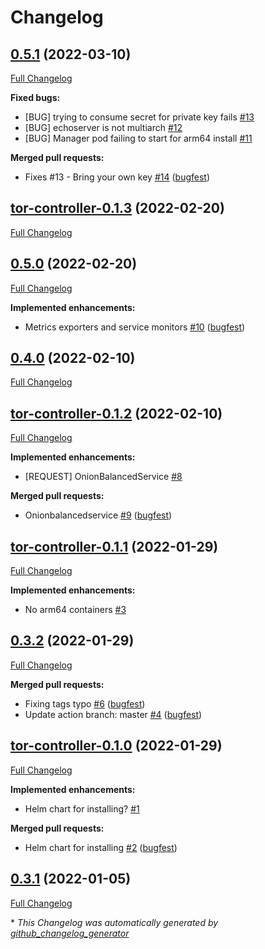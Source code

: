 # Changelog

## [0.5.1](https://github.com/bugfest/tor-controller/tree/0.5.1) (2022-03-10)

[Full Changelog](https://github.com/bugfest/tor-controller/compare/tor-controller-0.1.3...0.5.1)

**Fixed bugs:**

- \[BUG\] trying to consume secret for private key fails [\#13](https://github.com/bugfest/tor-controller/issues/13)
- \[BUG\] echoserver is not multiarch [\#12](https://github.com/bugfest/tor-controller/issues/12)
- \[BUG\] Manager pod failing to start for arm64 install [\#11](https://github.com/bugfest/tor-controller/issues/11)

**Merged pull requests:**

- Fixes \#13 - Bring your own key [\#14](https://github.com/bugfest/tor-controller/pull/14) ([bugfest](https://github.com/bugfest))

## [tor-controller-0.1.3](https://github.com/bugfest/tor-controller/tree/tor-controller-0.1.3) (2022-02-20)

[Full Changelog](https://github.com/bugfest/tor-controller/compare/0.5.0...tor-controller-0.1.3)

## [0.5.0](https://github.com/bugfest/tor-controller/tree/0.5.0) (2022-02-20)

[Full Changelog](https://github.com/bugfest/tor-controller/compare/0.4.0...0.5.0)

**Implemented enhancements:**

- Metrics exporters and service monitors [\#10](https://github.com/bugfest/tor-controller/pull/10) ([bugfest](https://github.com/bugfest))

## [0.4.0](https://github.com/bugfest/tor-controller/tree/0.4.0) (2022-02-10)

[Full Changelog](https://github.com/bugfest/tor-controller/compare/tor-controller-0.1.2...0.4.0)

## [tor-controller-0.1.2](https://github.com/bugfest/tor-controller/tree/tor-controller-0.1.2) (2022-02-10)

[Full Changelog](https://github.com/bugfest/tor-controller/compare/tor-controller-0.1.1...tor-controller-0.1.2)

**Implemented enhancements:**

- \[REQUEST\] OnionBalancedService [\#8](https://github.com/bugfest/tor-controller/issues/8)

**Merged pull requests:**

- Onionbalancedservice [\#9](https://github.com/bugfest/tor-controller/pull/9) ([bugfest](https://github.com/bugfest))

## [tor-controller-0.1.1](https://github.com/bugfest/tor-controller/tree/tor-controller-0.1.1) (2022-01-29)

[Full Changelog](https://github.com/bugfest/tor-controller/compare/0.3.2...tor-controller-0.1.1)

**Implemented enhancements:**

- No arm64 containers [\#3](https://github.com/bugfest/tor-controller/issues/3)

## [0.3.2](https://github.com/bugfest/tor-controller/tree/0.3.2) (2022-01-29)

[Full Changelog](https://github.com/bugfest/tor-controller/compare/tor-controller-0.1.0...0.3.2)

**Merged pull requests:**

- Fixing tags typo [\#6](https://github.com/bugfest/tor-controller/pull/6) ([bugfest](https://github.com/bugfest))
- Update action branch: master [\#4](https://github.com/bugfest/tor-controller/pull/4) ([bugfest](https://github.com/bugfest))

## [tor-controller-0.1.0](https://github.com/bugfest/tor-controller/tree/tor-controller-0.1.0) (2022-01-29)

[Full Changelog](https://github.com/bugfest/tor-controller/compare/0.3.1...tor-controller-0.1.0)

**Implemented enhancements:**

- Helm chart for installing? [\#1](https://github.com/bugfest/tor-controller/issues/1)

**Merged pull requests:**

- Helm chart for installing [\#2](https://github.com/bugfest/tor-controller/pull/2) ([bugfest](https://github.com/bugfest))

## [0.3.1](https://github.com/bugfest/tor-controller/tree/0.3.1) (2022-01-05)

[Full Changelog](https://github.com/bugfest/tor-controller/compare/e261c6b6023685063774c7264b86f8d5b71d29b2...0.3.1)



\* *This Changelog was automatically generated by [github_changelog_generator](https://github.com/github-changelog-generator/github-changelog-generator)*
